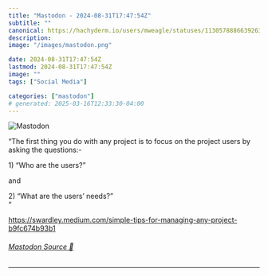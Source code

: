 ```yaml
---
title: "Mastodon - 2024-08-31T17:47:54Z"
subtitle: ""
canonical: https://hachyderm.io/users/mweagle/statuses/113057888663926334
description:
image: "/images/mastodon.png"

date: 2024-08-31T17:47:54Z
lastmod: 2024-08-31T17:47:54Z
image: ""
tags: ["Social Media"]

categories: ["mastodon"]
# generated: 2025-03-16T12:33:30-04:00
---
```

![Mastodon](/images/mastodon.png)

<p>“The first thing you do with any project is to focus on the project users by asking the questions:-</p><p>1) “Who are the users?”</p><p>and</p><p>2) “What are the users’ needs?”<br />“</p><p><a href="https://swardley.medium.com/simple-tips-for-managing-any-project-b9fc674b93b1" target="_blank" rel="nofollow noopener noreferrer" translate="no"><span class="invisible">https://</span><span class="ellipsis">swardley.medium.com/simple-tip</span><span class="invisible">s-for-managing-any-project-b9fc674b93b1</span></a></p>


###### [Mastodon Source 🐘](https://hachyderm.io/@mweagle/113057888663926334)

___
